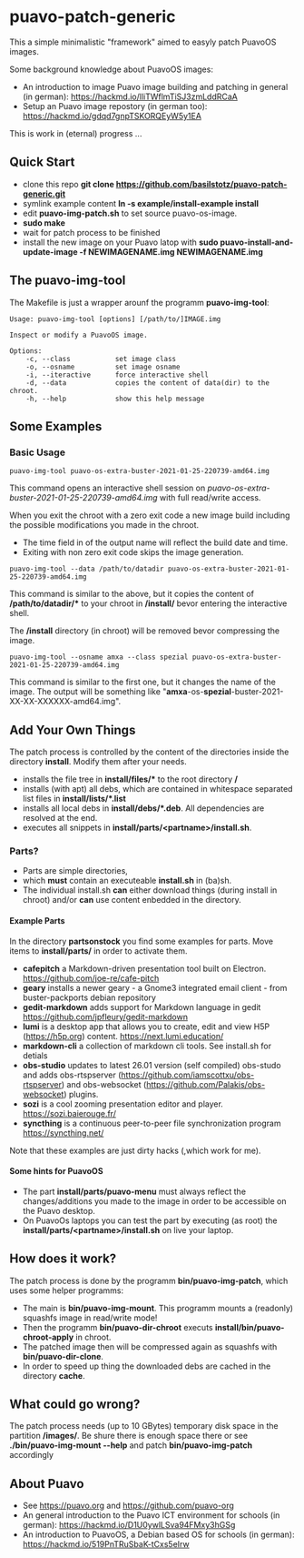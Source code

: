 # puavo-patch-generic

This a simple minimalistic "framework" aimed to easyly patch PuavoOS images. 

Some background knowledge about PuavoOS images:

- An introduction to image Puavo image building and patching in general (in german): https://hackmd.io/lliTWflmTiSJ3zmLddRCaA
- Setup an Puavo image repostory (in german too):  https://hackmd.io/gdqd7gnpTSKORQEyW5y1EA

This is work in (eternal) progress ...

## Quick Start

- clone this repo **git clone https://github.com/basilstotz/puavo-patch-generic.git**
- symlink example content **ln -s example/install-example install** 
- edit **puavo-img-patch.sh** to set source puavo-os-image. 
- **sudo make**
- wait for patch process to be finished
- install the new image on your Puavo latop with **sudo puavo-install-and-update-image -f NEWIMAGENAME.img  NEWIMAGENAME.img**

## The puavo-img-tool

The Makefile is just a wrapper arounf the programm **puavo-img-tool**:

```
Usage: puavo-img-tool [options] [/path/to/]IMAGE.img

Inspect or modify a PuavoOS image.

Options:
    -c, --class           set image class
    -o, --osname          set image osname
    -i, --iteractive      force interactive shell
    -d, --data            copies the content of data(dir) to the chroot.
    -h, --help            show this help message
```
## Some Examples

### Basic Usage

```
puavo-img-tool puavo-os-extra-buster-2021-01-25-220739-amd64.img
```
This command opens an interactive shell session on *puavo-os-extra-buster-2021-01-25-220739-amd64.img* with full read/write access. 

When you exit the chroot with a zero exit code a new image build including the possible modifications you made in the chroot. 

- The time field in of the output name will reflect the build date and time.
- Exiting with non zero exit code skips the image generation.

```
puavo-img-tool --data /path/to/datadir puavo-os-extra-buster-2021-01-25-220739-amd64.img
```
This command is similar to the above, but it copies the content of **/path/to/datadir/\*** to your chroot in **/install/** bevor entering the interactive shell.

The **/install** directory (in chroot) will be removed bevor compressing the image.

```
puavo-img-tool --osname amxa --class spezial puavo-os-extra-buster-2021-01-25-220739-amd64.img
```
This command is similar to the first one, but it changes the name of the image. The output will be something like "**amxa**-os-**spezial**-buster-2021-XX-XX-XXXXXX-amd64.img".







## Add Your Own Things

The patch process is controlled by the content of the directories inside the directory **install**. Modify them after your needs.

- installs the file tree in **install/files/\*** to the root directory **/**
- installs (with apt) all debs, which are contained in whitespace separated list files in **install/lists/*.list**
- installs all local debs in **install/debs/*.deb**. All dependencies are resolved at the end.
- executes all snippets in **install/parts/\<partname\>/install.sh**.  

### Parts?

- Parts are simple directories, 
- which **must** contain an executeable **install.sh** in (ba)sh. 
- The individual install.sh **can** either download things (during install in chroot) and/or **can** use content enbedded in the directory.

#### Example Parts
In the directory **partsonstock** you find some examples for parts. Move items to **install/parts/** in order to activate them.

- **cafepitch** a Markdown-driven presentation tool built on Electron. https://github.com/joe-re/cafe-pitch
- **geary** installs a newer geary - a Gnome3 integrated email client - from buster-packports debian repository
- **gedit-markdown**  adds support for Markdown language in gedit https://github.com/jpfleury/gedit-markdown
- **lumi**  is a desktop app that allows you to create, edit and view H5P (https://h5p.org) content. https://next.lumi.education/
- **markdown-cli** a collection of markdown cli tools. See install.sh for detials
- **obs-studio** updates to latest 26.01 version (self compiled) obs-studo and adds obs-rtspserver (https://github.com/iamscottxu/obs-rtspserver) and obs-websocket (https://github.com/Palakis/obs-websocket) plugins.
- **sozi** is a cool zooming presentation editor and player. https://sozi.baierouge.fr/
- **syncthing** is a continuous  peer-to-peer file synchronization program  https://syncthing.net/

Note that these examples are just dirty hacks (,which work for me).


#### Some hints for PuavoOS

- The part **install/parts/puavo-menu** must always reflect the changes/additions you made to the image in order to be accessible on the Puavo desktop. 
- On PuavoOs laptops you can test the part by executing (as root) the **install/parts/\<partname\>/install.sh** on live your laptop.

## How does it work?

The patch process is done by the programm **bin/puavo-img-patch**, which uses some helper programms:  

- The main is **bin/puavo-img-mount**. This programm mounts a (readonly) squashfs image in read/write mode! 
- Then the programm **bin/puavo-dir-chroot** executs **install/bin/puavo-chroot-apply** in chroot. 
- The patched image then will be compressed again as squashfs with **bin/puavo-dir-clone**. 
- In order to speed up thing the downloaded debs are cached in the directory **cache**.

## What could go wrong?

The patch process needs (up to 10 GBytes) temporary disk space in the partition **/images/**. Be shure there is enough space there or see **./bin/puavo-img-mount --help** and patch **bin/puavo-img-patch** accordingly

## About Puavo

- See https://puavo.org and https://github.com/puavo-org
- An general introduction to the Puavo ICT environment for schools (in german): https://hackmd.io/D1U0ywlLSva94FMxy3hGSg 
- An introduction to PuavoOS, a Debian based OS for schools (in german): https://hackmd.io/519PnTRuSbaK-tCxs5eIrw

